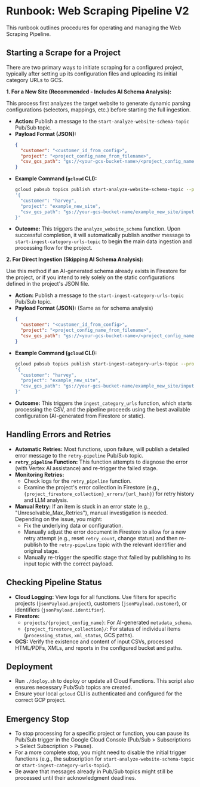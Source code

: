 # Runbook: Web Scraping Pipeline V2

This runbook outlines procedures for operating and managing the Web Scraping Pipeline.

## Starting a Scrape for a Project

There are two primary ways to initiate scraping for a configured project, typically after setting up its configuration files and uploading its initial category URLs to GCS.

**1. For a New Site (Recommended - Includes AI Schema Analysis):**

This process first analyzes the target website to generate dynamic parsing configurations (selectors, mappings, etc.) before starting the full ingestion.

* **Action:** Publish a message to the `start-analyze-website-schema-topic` Pub/Sub topic.
* **Payload Format (JSON):**
    ```json
    {
      "customer": "<customer_id_from_config>",
      "project": "<project_config_name_from_filename>",
      "csv_gcs_path": "gs://<your-gcs-bucket-name>/<project_config_name>/inputs/<your_category_urls.csv>"
    }
    ```
* **Example Command (`gcloud` CLI):**
    ```bash
    gcloud pubsub topics publish start-analyze-website-schema-topic --project YOUR_GCP_PROJECT_ID --message \
    '{
      "customer": "harvey",
      "project": "example_new_site",
      "csv_gcs_path": "gs://your-gcs-bucket-name/example_new_site/inputs/category_urls.csv"
    }'
    ```
* **Outcome:** This triggers the `analyze_website_schema` function. Upon successful completion, it will automatically publish another message to `start-ingest-category-urls-topic` to begin the main data ingestion and processing flow for the project.

**2. For Direct Ingestion (Skipping AI Schema Analysis):**

Use this method if an AI-generated schema already exists in Firestore for the project, or if you intend to rely solely on the static configurations defined in the project's JSON file.

* **Action:** Publish a message to the `start-ingest-category-urls-topic` Pub/Sub topic.
* **Payload Format (JSON):** (Same as for schema analysis)
    ```json
    {
      "customer": "<customer_id_from_config>",
      "project": "<project_config_name_from_filename>",
      "csv_gcs_path": "gs://<your-gcs-bucket-name>/<project_config_name>/inputs/<your_category_urls.csv>"
    }
    ```
* **Example Command (`gcloud` CLI):**
    ```bash
    gcloud pubsub topics publish start-ingest-category-urls-topic --project YOUR_GCP_PROJECT_ID --message \
    '{
      "customer": "harvey",
      "project": "example_new_site",
      "csv_gcs_path": "gs://your-gcs-bucket-name/example_new_site/inputs/category_urls.csv"
    }'
    ```
* **Outcome:** This triggers the `ingest_category_urls` function, which starts processing the CSV, and the pipeline proceeds using the best available configuration (AI-generated from Firestore or static).

## Handling Errors and Retries

* **Automatic Retries:** Most functions, upon failure, will publish a detailed error message to the `retry-pipeline` Pub/Sub topic.
* **`retry_pipeline` Function:** This function attempts to diagnose the error (with Vertex AI assistance) and re-trigger the failed stage.
* **Monitoring Retries:**
    * Check logs for the `retry_pipeline` function.
    * Examine the project's error collection in Firestore (e.g., `{project_firestore_collection}_errors/{url_hash}`) for retry history and LLM analysis.
* **Manual Retry:** If an item is stuck in an error state (e.g., "Unresolvable_Max_Retries"), manual investigation is needed. Depending on the issue, you might:
    * Fix the underlying data or configuration.
    * Manually adjust the error document in Firestore to allow for a new retry attempt (e.g., reset `retry_count`, change status) and then re-publish to the `retry-pipeline` topic with the relevant identifier and original stage.
    * Manually re-trigger the specific stage that failed by publishing to its input topic with the correct payload.

## Checking Pipeline Status

* **Cloud Logging:** View logs for all functions. Use filters for specific projects (`jsonPayload.project`), customers (`jsonPayload.customer`), or identifiers (`jsonPayload.identifier`).
* **Firestore:**
    * `projects/{project_config_name}`: For AI-generated `metadata_schema`.
    * `{project_firestore_collection}/`: For status of individual items (`processing_status`, `xml_status`, GCS paths).
* **GCS:** Verify the existence and content of input CSVs, processed HTML/PDFs, XMLs, and reports in the configured bucket and paths.

## Deployment
* Run `./deploy.sh` to deploy or update all Cloud Functions. This script also ensures necessary Pub/Sub topics are created.
* Ensure your local `gcloud` CLI is authenticated and configured for the correct GCP project.

## Emergency Stop
* To stop processing for a specific project or function, you can pause its Pub/Sub trigger in the Google Cloud Console (Pub/Sub > Subscriptions > Select Subscription > Pause).
* For a more complete stop, you might need to disable the initial trigger functions (e.g., the subscription for `start-analyze-website-schema-topic` or `start-ingest-category-urls-topic`).
* Be aware that messages already in Pub/Sub topics might still be processed until their acknowledgment deadlines.